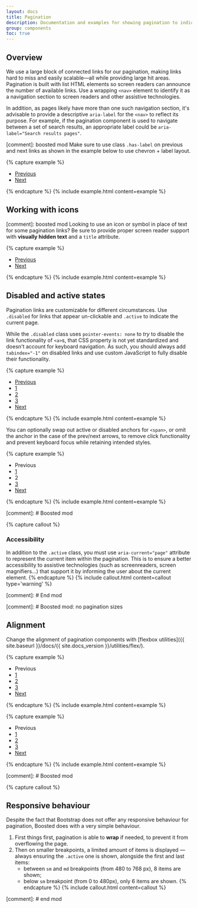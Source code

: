 ```yaml
---
layout: docs
title: Pagination
description: Documentation and examples for showing pagination to indicate a series of related content exists across multiple pages.
group: components
toc: true
---
```


## Overview

We use a large block of connected links for our pagination, making links hard to miss and easily scalable—all while providing large hit areas. Pagination is built with list HTML elements so screen readers can announce the number of available links. Use a wrapping `<nav>` element to identify it as a navigation section to screen readers and other assistive technologies.

In addition, as pages likely have more than one such navigation section, it's advisable to provide a descriptive `aria-label` for the `<nav>` to reflect its purpose. For example, if the pagination component is used to navigate between a set of search results, an appropriate label could be `aria-label="Search results pages"`.

[comment]: boosted mod
Make sure to use class `.has-label` on previous and next links as shown in the example below to use chevron + label layout.

{% capture example %}
<nav role="navigation" aria-label="Pagination example">
  <!-- boosted mod -->
  <ul class="pagination">
    <li class="page-item"><a class="page-link has-label" href="#">Previous</a></li>
    <li class="page-item"><a class="page-link has-label" href="#">Next</a></li>
  </ul>
  <!-- end mod -->
</nav>
{% endcapture %}
{% include example.html content=example %}

## Working with icons

[comment]: boosted mod
Looking to use an icon or symbol in place of text for some pagination links? Be sure to provide proper screen reader support with **visually hidden text** and a `title` attribute.

{% capture example %}
<nav role="navigation" aria-label="Pagination example with icons">
  <ul class="pagination">
    <li class="page-item">
      <a class="page-link" href="#" title="Previous">
        <span class="sr-only">Previous</span>
      </a>
    </li>
    <li class="page-item">
      <a class="page-link" href="#" title="Next">
        <span class="sr-only">Next</span>
      </a>
    </li>
  </ul>
</nav>
{% endcapture %}
{% include example.html content=example %}

## Disabled and active states

Pagination links are customizable for different circumstances. Use `.disabled` for links that appear un-clickable and `.active` to indicate the current page.

While the `.disabled` class uses `pointer-events: none` to _try_ to disable the link functionality of `<a>`s, that CSS property is not yet standardized and doesn't account for keyboard navigation. As such, you should always add `tabindex="-1"` on disabled links and use custom JavaScript to fully disable their functionality.

{% capture example %}
<nav role="navigation" aria-label="Pagination example with disabled item">
  <ul class="pagination">
    <li class="page-item disabled">
      <a class="page-link" href="#" tabindex="-1" aria-disabled="true" title="Previous">
        <span class="sr-only">Previous</span>
      </a>
    </li>
    <li class="page-item"><a class="page-link" href="#">1</a></li>
    <li class="page-item active" aria-current="page">
      <a class="page-link" href="#">2</a>
    </li>
    <li class="page-item"><a class="page-link" href="#">3</a></li>
    <li class="page-item">
      <a class="page-link" href="#" title="Next">
        <span class="sr-only">Next</span>
      </a>
    </li>
  </ul>
</nav>
{% endcapture %}
{% include example.html content=example %}

You can optionally swap out active or disabled anchors for `<span>`, or omit the anchor in the case of the prev/next arrows, to remove click functionality and prevent keyboard focus while retaining intended styles.

{% capture example %}
<nav role="navigation" aria-label="Pagination example with active span item">
  <ul class="pagination">
    <li class="page-item disabled">
      <a class="page-link" title="Previous">
        <span class="sr-only">Previous</span>
      </a>
    </li>
    <li class="page-item"><a class="page-link" href="#">1</a></li>
    <li class="page-item active" aria-current="page">
      <span class="page-link">2</span>
    </li>
    <li class="page-item"><a class="page-link" href="#">3</a></li>
    <li class="page-item">
      <a class="page-link" href="#" title="Next">
        <span class="sr-only">Next</span>
      </a>
    </li>
  </ul>
</nav>
{% endcapture %}
{% include example.html content=example %}

[comment]: # Boosted mod

{% capture callout %}
### Accessibility

In addition to the `.active` class, you must use `aria-current="page"` attribute to represent the current item within the pagination. This is to ensure a better accessibility to assistive technologies (such as screenreaders, screen magnifiers…) that support it by informing the user about the current element.
{% endcapture %}
{% include callout.html content=callout type='warning' %}

[comment]: # End mod

[comment]: # Boosted mod: no pagination sizes

## Alignment

Change the alignment of pagination components with [flexbox utilities]({{ site.baseurl }}/docs/{{ site.docs_version }}/utilities/flex/).

{% capture example %}
<nav role="navigation" aria-label="Pagination example, centered">
  <ul class="pagination justify-content-center">
    <li class="page-item disabled">
      <a class="page-link" title="Previous">
        <span class="sr-only">Previous</span>
      </a>
    </li>
    <li class="page-item"><a class="page-link" href="#">1</a></li>
    <li class="page-item"><a class="page-link" href="#">2</a></li>
    <li class="page-item"><a class="page-link" href="#">3</a></li>
    <li class="page-item">
      <a class="page-link" href="#" title="Next">
        <span class="sr-only">Next</span>
      </a>
    </li>
  </ul>
</nav>
{% endcapture %}
{% include example.html content=example %}

{% capture example %}
<nav role="navigation" aria-label="Pagination example, end aligned">
  <ul class="pagination justify-content-end">
    <li class="page-item disabled">
      <a class="page-link" title="Previous">
        <span class="sr-only">Previous</span>
      </a>
    </li>
    <li class="page-item"><a class="page-link" href="#">1</a></li>
    <li class="page-item"><a class="page-link" href="#">2</a></li>
    <li class="page-item"><a class="page-link" href="#">3</a></li>
    <li class="page-item">
      <a class="page-link" href="#" title="Next">
        <span class="sr-only">Next</span>
      </a>
    </li>
  </ul>
</nav>
{% endcapture %}
{% include example.html content=example %}

[comment]: # Boosted mod

{% capture callout %}
## Responsive behaviour

Despite the fact that Bootstrap does not offer any responsive behaviour for pagination, Boosted does with a very simple behaviour.

1. First things first, pagination is able to **wrap** if needed, to prevent it from overflowing the page.
2. Then on smaller breakpoints, a limited amount of items is displayed — always ensuring the `.active` one is shown, alongside the first and last items:
   - between `sm` and `md` breakpoints (from 480 to 768 px), 8 items are shown;
   - below `sm` breakpoint (from 0 to 480px), only 6 items are shown.
{% endcapture %}
{% include callout.html content=callout %}

[comment]: # end mod
